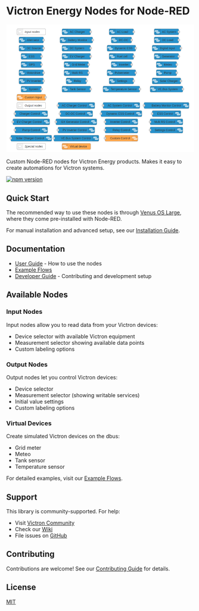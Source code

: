 # Victron Energy Nodes for Node-RED

![Node palette](docs/images/node-palette.png)

Custom Node-RED nodes for Victron Energy products. Makes it easy to create automations for Victron systems.

[![npm version](https://badge.fury.io/js/%40victronenergy%2Fnode-red-contrib-victron.svg)](https://badge.fury.io/js/%40victronenergy%2Fnode-red-contrib-victron)

## Quick Start

The recommended way to use these nodes is through [Venus OS Large](https://www.victronenergy.com/live/venus-os:large), where they come pre-installed with Node-RED.

For manual installation and advanced setup, see our [Installation Guide](https://github.com/victronenergy/node-red-contrib-victron/blob/master/docs/INSTALL.md).

## Documentation

- [User Guide](https://github.com/victronenergy/node-red-contrib-victron/blob/master/docs/USER_GUIDE.md) - How to use the nodes
- [Example Flows](https://github.com/victronenergy/node-red-contrib-victron/wiki/Example-Flows)
- [Developer Guide](https://github.com/victronenergy/node-red-contrib-victron/blob/master/docs/DEVELOPMENT.md) - Contributing and development setup

## Available Nodes

### Input Nodes
Input nodes allow you to read data from your Victron devices:
- Device selector with available Victron equipment
- Measurement selector showing available data points
- Custom labeling options

### Output Nodes
Output nodes let you control Victron devices:
- Device selector
- Measurement selector (showing writable services)
- Initial value settings
- Custom labeling options

### Virtual Devices
Create simulated Victron devices on the dbus:
- Grid meter
- Meteo
- Tank sensor
- Temperature sensor

For detailed examples, visit our [Example Flows](https://github.com/victronenergy/node-red-contrib-victron/wiki/Example-Flows).

## Support

This library is community-supported. For help:
- Visit [Victron Community](https://community.victronenergy.com)
- Check our [Wiki](https://github.com/victronenergy/node-red-contrib-victron/wiki)
- File issues on [GitHub](https://github.com/victronenergy/node-red-contrib-victron/issues)

## Contributing

Contributions are welcome! See our [Contributing Guide](https://github.com/victronenergy/node-red-contrib-victron/blob/master/CONTRIBUTING.md) for details.

## License

[MIT](https://github.com/victronenergy/node-red-contrib-victron/blob/master/LICENSE)
